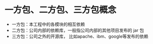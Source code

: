 # 一方包、二方包、三方包概念

- 一方包：本工程中的各模块的相互依赖
- 二方包：公司内部的依赖库，一般指公司内部的其他项目发布的 jar 包
- 三方包：公司之外的开源库， 比如apache、ibm、google等发布的依赖
